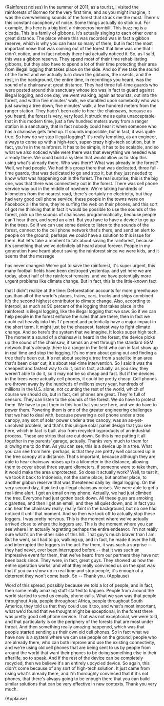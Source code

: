 
(Rainforest noises)
In the summer of 2011,
as a tourist,
I visited the rainforests of Borneo
for the very first time,
and as you might imagine,
it was the overwhelming sounds
of the forest that struck me the most.
There&#39;s this constant cacophony of noise.
Some things actually do stick out.
For example, this here is a big bird,
a rhinoceros hornbill.
This buzzing is a cicada.
This is a family of gibbons.
It&#39;s actually singing to each other
over a great distance.
The place where this was recorded
was in fact a gibbon reserve,
which is why you can hear so many of them,
but in fact the most important noise that 
was coming out of the forest that time
was one that I didn&#39;t notice,
and in fact nobody there
had actually noticed it.
So, as I said, this was a gibbon reserve.
They spend most of their time
rehabilitating gibbons,
but they also have
to spend a lot of their time
protecting their area from illegal logging
that takes place on the side.
And so if we take the sound of the forest
and we actually turn down the gibbons,
the insects, and the rest,
in the background, the entire time,
in recordings you heard,
was the sound of a chainsaw
at great distance.
They had three full-time guards
who were posted around this sanctuary
whose job was in fact
to guard against illegal logging,
and one day, we went walking,
again as tourists, out into the forest,
and within five minutes&#39; walk,
we stumbled upon somebody
who was just sawing a tree down,
five minutes&#39; walk, a few hundred meters
from the ranger station.
They hadn&#39;t been able
to hear the chainsaws,
because as you heard,
the forest is very, very loud.
It struck me as quite unacceptable
that in this modern time,
just a few hundred meters away 
from a ranger station in a sanctuary,
that in fact nobody could hear it when
someone who has a chainsaw gets fired up.
It sounds impossible,
but in fact, it was quite true.
So how do we stop illegal logging?
It&#39;s really tempting, as an engineer,
always to come up with a high-tech,
super-crazy high-tech solution,
but in fact, you&#39;re in the rainforest.
It has to be simple,
it has to be scalable,
and so what we also noticed
while were there was that
everything we needed was already there.
We could build a system
that would allow us to stop this
using what&#39;s already there.
Who was there? What was 
already in the forest?
Well, we had people.
We had this group there that was 
dedicated, three full-time guards,
that was dedicated to go and stop it,
but they just needed to know
what was happening out in the forest.
The real surprise, this is the big one,
was that there was connectivity
out in the forest.
There was cell phone service
way out in the middle of nowhere.
We&#39;re talking hundreds of kilometers
from the nearest road,
there&#39;s certainly no electricity,
but they had very good cell phone service,
these people in the towns
were on Facebook all the time,
they&#39;re surfing the web on their phones,
and this sort of got me thinking
that in fact it would be possible
to use the sounds of the forest,
pick up the sounds 
of chainsaws programmatically,
because people can&#39;t hear them,
and send an alert.
But you have to have a device
to go up in the trees.
So if we can use some device
to listen to the sounds of the forest,
connect to the cell phone
network that&#39;s there,
and send an alert to people on the ground,
perhaps we could have a solution
to this issue for them.
But let&#39;s take a moment
to talk about saving the rainforest,
because it&#39;s something that we&#39;ve
definitely all heard about forever.
People in my generation
have heard about saving the rainforest
since we were kids,
and it seems that the message

has never changed:
We&#39;ve got to save the rainforest,
it&#39;s super urgent,
this many football fields
have been destroyed yesterday.
and yet here we are today,
about half of the rainforest remains,
and we have potentially more urgent 
problems like climate change.
But in fact, this is the little-known fact

that I didn&#39;t realize at the time:
Deforestation accounts 
for more greenhouse gas
than all of the world&#39;s planes,
trains, cars, trucks and ships combined.
It&#39;s the second highest contributor
to climate change.
Also, according to Interpol,
as much as 90 percent of the logging
that takes place in the rainforest
is illegal logging,
like the illegal logging that we saw.
So if we can help people in the forest
enforce the rules that are there,
then in fact we could eat heavily
into this 17 percent
and potentially have a major impact
in the short term.
It might just be the cheapest,
fastest way to fight climate change.
And so here&#39;s the system that we imagine.
It looks super high tech.
The moment a sound of a chainsaw
is heard in the forest,
the device picks up the sound
of the chainsaw,
it sends an alert through the standard
GSM network that&#39;s already there
to a ranger in the field
who can in fact show up in real time
and stop the logging.
It&#39;s no more about going out
and finding a tree that&#39;s been cut.
It&#39;s not about seeing 
a tree from a satellite
in an area that&#39;s been clear cut,
it&#39;s about real-time intervention.
So I said it was the cheapest
and fastest way to do it,
but in fact, actually, as you saw,
they weren&#39;t able to do it,
so it may not be so cheap and fast.
But if the devices in the trees
were actually cell phones,
it could be pretty cheap.
Cell phones are thrown away
by the hundreds of millions every year,
hundreds of millions in the U.S. alone,
not counting the rest of the world,
which of course we should do,
but in fact, cell phones are great.
They&#39;re full of sensors.
They can listen
to the sounds of the forest.
We do have to protect them.
We have to put them in this box
that you see here,
and we do have to power them.
Powering them is one of the greater
engineering challenges
that we had to deal with,
because powering a cell phone
under a tree canopy,
any sort of solar power
under a tree canopy,
was an as-yet-unsolved problem,
and that&#39;s this unique
solar panel design that you see here,
which in fact is built also from recycled
byproducts of an industrial process.
These are strips that are cut down.
So this is me putting it all together
in my parents&#39; garage, actually.
Thanks very much to them
for allowing me to do that.
As you can see,
this is a device up in a tree.
What you can see from here, perhaps,
is that they are pretty well obscured
up in the tree canopy at a distance.
That&#39;s important, because although
they are able to hear chainsaw noises
up to a kilometer in the distance,
allowing them to cover
about three square kilometers,
if someone were to take them,
it would make the area unprotected.
So does it actually work?
Well, to test it,
we took it back to Indonesia,
not the same place, but another place,
to another gibbon reserve
that was threatened daily
by illegal logging.
On the very second day, it picked up
illegal chainsaw noises.
We were able to get a real-time alert.
I got an email on my phone.
Actually, we had just climbed the tree.
Everyone had just gotten back down.
All these guys are smoking cigarettes,
and then I get an email,
and they all quiet down,
and in fact you can hear the chainsaw
really, really faint in the background,
but no one had noticed it 
until that moment.
And so then we took off
to actually stop these loggers.
I was pretty nervous.
This is the moment where we&#39;ve actually
arrived close to where the loggers are.
This is the moment where you can see
where I&#39;m actually regretting
perhaps the entire endeavor.
I&#39;m not really sure what&#39;s on
the other side of this hill.
That guy&#39;s much braver than I am.
But he went, so I had to go, walking up,
and in fact, he made it over the hill,
and interrupted the loggers in the act.
For them, it was such a surprise --
they had never, ever
been interrupted before --
that it was such an impressive
event for them,
that we&#39;ve heard from our partners
they have not been back since.
They were, in fact, great guys.
They showed us how
the entire operation works,
and what they really convinced us
on the spot was that
if you can show up
in real time and stop people,
it&#39;s enough of a deterrent
they won&#39;t come back.
So --
Thank you. 
(Applause)

Word of this spread, possibly
because we told a lot of people,
and in fact, then some really
amazing stuff started to happen.
People from around the world
started to send us emails, phone calls.
What we saw was that people
throughout Asia,
people throughout Africa,
people throughout South America,
they told us that they could use it too,
and what&#39;s most important,
what we&#39;d found that
we thought might be exceptional,
in the forest there was
pretty good cell phone service.
That was not exceptional, we were told,
and that particularly is on the periphery
of the forests that are most under threat.
And then something 
really amazing happened,
which was that people started sending us
their own old cell phones.
So in fact what we have now is a system
where we can use people on the ground,
people who are already there,
who can both improve
and use the existing connectivity,
and we&#39;re using old cell phones
that are being sent to us
by people from around the world
that want their phones to be doing 
something else in their afterlife,
so to speak.
And if the rest of the device
can be completely recycled,
then we believe it&#39;s
an entirely upcycled device.
So again, this didn&#39;t come
because of any sort of high-tech solution.
It just came from using
what&#39;s already there,
and I&#39;m thoroughly convinced
that if it&#39;s not phones,
that there&#39;s always
going to be enough there
that you can build similar solutions
that can be very effective
in new contexts.
Thank you very much.

(Applause)

